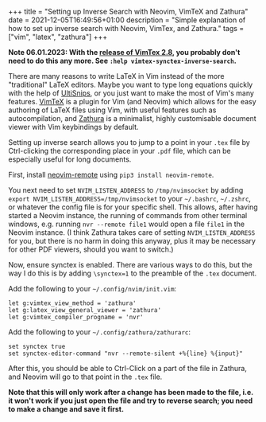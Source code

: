 +++
title = "Setting up Inverse Search with Neovim, VimTeX and Zathura"
date = 2021-12-05T16:49:56+01:00
description = "Simple explanation of how to set up inverse search with Neovim, VimTex, and Zathura."
tags = ["vim", "latex", "zathura"]
+++

**Note 06.01.2023: With the [release of VimTex 2.8](https://github.com/lervag/vimtex/releases/tag/v2.8), you probably don't need to do this any more. See `:help vimtex-synctex-inverse-search`.**

There are many reasons to write LaTeX in Vim instead of the more "traditional" LaTeX editors. Maybe you want to type long equations quickly with the help of [UltiSnips](https://github.com/sirver/UltiSnips), or you just want to make the most of Vim's many features. [VimTeX](https://github.com/lervag/vimtex) is a plugin for Vim (and Neovim) which allows for the easy authoring of LaTeX files using Vim, with useful features such as autocompilation, and [Zathura](https://pwmt.org/projects/zathura/) is a minimalist, highly customisable document viewer with Vim keybindings by default.

Setting up inverse search allows you to jump to a point in your `.tex` file by Ctrl-clicking the corresponding place in your `.pdf` file, which can be especially useful for long documents.

First, install [neovim-remote](https://github.com/mhinz/neovim-remote) using `pip3 install neovim-remote`.

You next need to set `NVIM_LISTEN_ADDRESS` to `/tmp/nvimsocket` by adding `export NVIM_LISTEN_ADDRESS=/tmp/nvimsocket` to your `~/.bashrc`, `~/.zshrc`, or whatever the config file is for your specific shell. This allows, after having started a Neovim instance, the running of commands from other terminal windows, e.g. running `nvr --remote file1` would open a file `file1` in the Neovim instance. (I think Zathura takes care of setting `NVIM_LISTEN_ADDRESS` for you, but there is no harm in doing this anyway, plus it may be necessary for other PDF viewers, should you want to switch.)

Now, ensure synctex is enabled. There are various ways to do this, but the way I do this is by adding `\synctex=1` to the preamble of the `.tex` document.

Add the following to your `~/.config/nvim/init.vim`:
```
let g:vimtex_view_method = 'zathura'
let g:latex_view_general_viewer = 'zathura'
let g:vimtex_compiler_progname = 'nvr'
```

Add the following to your `~/.config/zathura/zathurarc`:
```
set synctex true
set synctex-editor-command "nvr --remote-silent +%{line} %{input}"
```

After this, you should be able to Ctrl-Click on a part of the file in Zathura, and Neovim will go to that point in the `.tex` file.

**Note that this will only work after a change has been made to the file, i.e. it won't work if you just open the file and try to reverse search; you need to make a change and save it first.**
